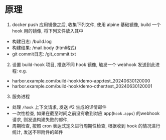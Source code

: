 # 原理
1. docker push 应用镜像之后, 收集下列文件, 使用 alpine 基础镜像, build 一个 hook 用的镜像, 将下列文件放入其中
  - 构建日志: /build.log
  - 构建结果: /mail.body (html格式)
  - git commit日志: /git_commit.txt
2. 设置 build-hook 项目, 推送不同 hook 镜像, 触发一个 webhook 发送到此进程: e.g.
  - harbor.example.com/build-hook/demo-app:test_20240630120000
  - harbor.example.com/build-hook/demo-other:test_20240630120001
3. 服务进程
- 处理 `/hook` 上下文请求, 发送 #2 生成的详情邮件
- 一次性检查, 如果在截至时间之前没有收到对应 app(`hook.apps`) 的webhook 请求, 则发送构建失败的邮件,
- 周期检查, 按照 cron 表达式定义进行周期性检查, 根据收到 hook 的情况进行统计, 发送不带附件的邮件
